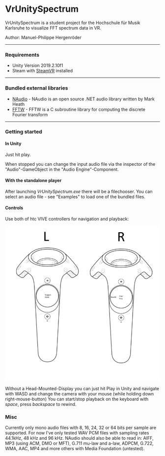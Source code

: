 # VrUnitySpectrum

VrUnitySpectrum is a student project for the Hochschule für Musik Karlsruhe to visualize FFT spectrum data in VR.

Author: Manuel-Philippe Hergenröder

---

### Requirements
  - Unity Version 2019.2.10f1
  - Steam with [SteamVR](https://store.steampowered.com/app/250820/SteamVR/) installed

---

### Bundled external libraries
 - [NAudio](https://github.com/naudio/NAudio) - NAudio is an open source .NET audio library written by Mark Heath
 - [FFTW](http://www.fftw.org/) - FFTW is a C subroutine library for computing the discrete Fourier transform

---

### Getting started

#### In Unity
Just hit play.

When stopped you can change the input audio file via the inspector of the "Audio"-GameObject in the "Audio Engine"-Component.

#### With the standalone player
After launching _VrUnitySpectrum.exe_ there will be a filechooser. You can select an audio file - see "Examples" to load one of the bundled files.

#### Controls
Use both of htc VIVE controllers for navigation and playback:

![Input mapping htc VIVE controllers](images/vive-controller-web.png)

Without a Head-Mounted-Display you can just hit Play in Unity and navigate with WASD and change the camera with your mouse (while holding down right-mouse-button)
You can start/stop playback on the keyboard with _space_, press _backspace_ to rewind.


### Misc
Currently only mono audio files with 8, 16, 24, 32 or 64 bits per sample are supported. For now I've only tested WAV PCM files with sampling rates 44.1kHz, 48 kHz and 96 kHz. NAudio should also be able to read in: AIFF, MP3 (using ACM, DMO or MFT), G.711 mu-law and a-law, ADPCM, G.722, WMA, AAC, MP4 and more others with Media Foundation (untested).